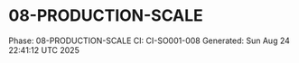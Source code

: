 # 08-PRODUCTION-SCALE
Phase: 08-PRODUCTION-SCALE
CI: CI-SO001-008
Generated: Sun Aug 24 22:41:12 UTC 2025
